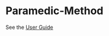 # Paramedic-Method

See the [User Guide](https://github.com/captainkirkby/Paramedic-Method/wiki/User-Guide)
